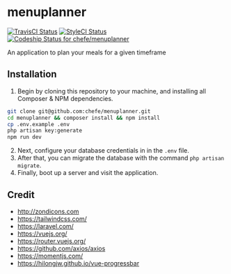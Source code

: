# menuplanner 
[![TravisCI Status](https://travis-ci.org/chefe/menuplanner.svg?branch=master)](https://travis-ci.org/chefe/menuplanner) 
[![StyleCI Status](https://styleci.io/repos/119275915/shield?branch=master&style=flat)](https://styleci.io/repos/119275915)
[![Codeship Status for chefe/menuplanner](https://app.codeship.com/projects/00ecaf40-e808-0135-107c-1aa0b4e9b70e/status?branch=master)](https://app.codeship.com/projects/269621)

An application to plan your meals for a given timeframe

## Installation
1. Begin by cloning this repository to your machine, and installing all Composer & NPM dependencies.

```bash
git clone git@github.com:chefe/menuplanner.git
cd menuplanner && composer install && npm install
cp .env.example .env
php artisan key:generate
npm run dev
```

2. Next, configure your database credentials in in the `.env` file.  
3. After that, you can migrate the database with the command `php artisan migrate`.
4. Finally, boot up a server and visit the application.  

## Credit
* http://zondicons.com
* https://tailwindcss.com/
* https://laravel.com/
* https://vuejs.org/
* https://router.vuejs.org/
* https://github.com/axios/axios
* https://momentjs.com/
* https://hilongjw.github.io/vue-progressbar
